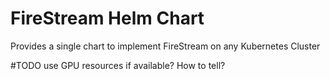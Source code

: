 # FireStream Helm Chart

Provides a single chart to implement FireStream on any Kubernetes Cluster

#TODO use GPU resources if available? How to tell?